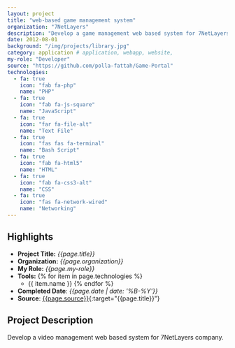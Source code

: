 ```yaml
---
layout: project
title: "web-based game management system"
organization: "7NetLayers"
description: "Develop a game management web based system for 7NetLayers company."
date: 2012-08-01
background: "/img/projects/library.jpg"
category: application # application, webapp, website,
my-role: "Developer"
source: "https://github.com/polla-fattah/Game-Portal"
technologies:
  - fa: true
    icon: "fab fa-php"
    name: "PHP"
  - fa: true
    icon: "fab fa-js-square"
    name: "JavaScript"
  - fa: true
    icon: "far fa-file-alt"
    name: "Text File"
  - fa: true
    icon: "fas fas fa-terminal"
    name: "Bash Script"
  - fa: true
    icon: "fab fa-html5"
    name: "HTML"
  - fa: true
    icon: "fab fa-css3-alt"
    name: "CSS"
  - fa: true
    icon: "fas fa-network-wired"
    name: "Networking"
---
```

<style>
  ul p {
  margin-bottom: 2px;
  margin-top: 2px;
}
</style>
## Highlights

- **Project Title:** _{{page.title}}_
- **Organization:** _{{page.organization}}_
- **My Role:** _{{page.my-role}}_
- **Tools:** 
  {% for item in page.technologies %}
    - {{ item.name }}
  {% endfor %}
- **Completed Date**: _{{page.date  | date: '%B-%Y'}}_
- **Source**: [{{page.source}}]({{page.source}}){:target="{{page.title}}"}

## Project Description

Develop a video management web based system for 7NetLayers company.
